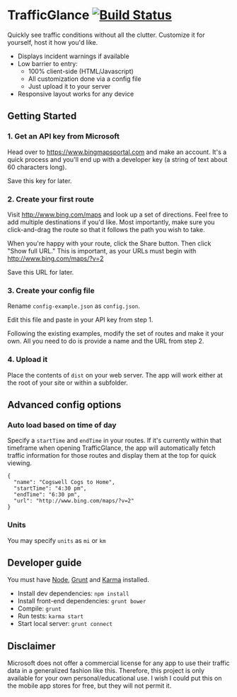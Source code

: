 # TrafficGlance [![Build Status](https://travis-ci.org/jayfinch/traffic-glance.svg?branch=master)](https://travis-ci.org/jayfinch/traffic-glance)

Quickly see traffic conditions without all the clutter. Customize it for yourself, host it how you'd like.

* Displays incident warnings if available
* Low barrier to entry:
	* 100% client-side (HTML/Javascript)
	* All customization done via a config file
	* Just upload it to your server
* Responsive layout works for any device

## Getting Started

### 1. Get an API key from Microsoft

Head over to https://www.bingmapsportal.com and make an account. It's a quick process and you'll end up with a developer key (a string of text about 60 characters long).

Save this key for later.

### 2. Create your first route

Visit http://www.bing.com/maps and look up a set of directions. Feel free to add multiple destinations if you'd like. Most importantly, make sure you click-and-drag the route so that it follows the path you wish to take.

When you're happy with your route, click the Share button. Then click "Show full URL." This is important, as your URLs must begin with http://www.bing.com/maps/?v=2

Save this URL for later.

### 3. Create your config file

Rename `config-example.json` as `config.json`.

Edit this file and paste in your API key from step 1.

Following the existing examples, modify the set of routes and make it your own. All you need to do is provide a name and the URL from step 2.

### 4. Upload it

Place the contents of `dist` on your web server. The app will work either at the root of your site or within a subfolder.

## Advanced config options

### Auto load based on time of day

Specify a `startTime` and `endTime` in your routes. If it's currently within that timeframe when opening TrafficGlance, the app will automatically fetch traffic information for those routes and display them at the top for quick viewing.

	{
	  "name": "Cogswell Cogs to Home",
	  "startTime": "4:30 pm",
	  "endTime": "6:30 pm",
	  "url": "http://www.bing.com/maps/?v=2"
	}

### Units
You may specify `units` as `mi` or `km`

## Developer guide

You must have [Node](http://nodejs.org), [Grunt](http://gruntjs.com) and [Karma](http://karma-runner.github.io) installed.

* Install dev dependencies: `npm install`
* Install front-end dependencies: `grunt bower`
* Compile: `grunt`
* Run tests: `karma start`
* Start local server: `grunt connect`

## Disclaimer

Microsoft does not offer a commercial license for any app to use their traffic data in a generalized fashion like this. Therefore, this project is only available for your own personal/educational use. I wish I could put this on the mobile app stores	for free, but they will not permit it.

